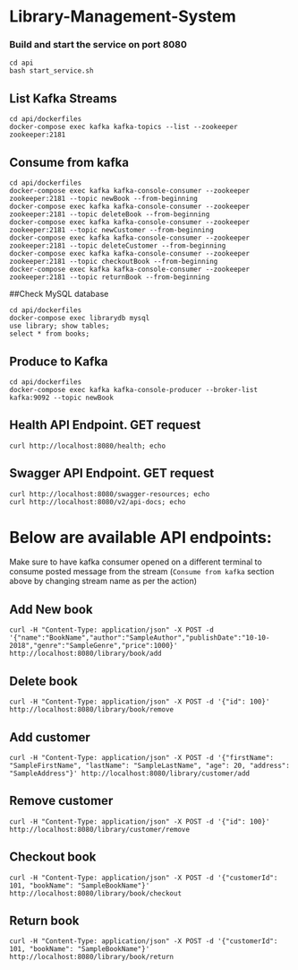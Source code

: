 # Library-Management-System


### Build and start the service on port 8080
```
cd api
bash start_service.sh
```

## List Kafka Streams
```
cd api/dockerfiles
docker-compose exec kafka kafka-topics --list --zookeeper zookeeper:2181
```

## Consume from kafka
```
cd api/dockerfiles
docker-compose exec kafka kafka-console-consumer --zookeeper zookeeper:2181 --topic newBook --from-beginning
docker-compose exec kafka kafka-console-consumer --zookeeper zookeeper:2181 --topic deleteBook --from-beginning
docker-compose exec kafka kafka-console-consumer --zookeeper zookeeper:2181 --topic newCustomer --from-beginning
docker-compose exec kafka kafka-console-consumer --zookeeper zookeeper:2181 --topic deleteCustomer --from-beginning
docker-compose exec kafka kafka-console-consumer --zookeeper zookeeper:2181 --topic checkoutBook --from-beginning
docker-compose exec kafka kafka-console-consumer --zookeeper zookeeper:2181 --topic returnBook --from-beginning
```

##Check MySQL database
```
cd api/dockerfiles
docker-compose exec librarydb mysql
use library; show tables;
select * from books;
```

## Produce to Kafka
```
cd api/dockerfiles
docker-compose exec kafka kafka-console-producer --broker-list kafka:9092 --topic newBook
```

## Health API Endpoint. GET request
```
curl http://localhost:8080/health; echo

```

## Swagger API Endpoint. GET request
```
curl http://localhost:8080/swagger-resources; echo
curl http://localhost:8080/v2/api-docs; echo
```

# Below are available API endpoints:
Make sure to have kafka consumer opened on a different terminal to consume posted message from the stream (`Consume from kafka` section above by changing stream name as per the action)
## Add New book
```
curl -H "Content-Type: application/json" -X POST -d '{"name":"BookName","author":"SampleAuthor","publishDate":"10-10-2018","genre":"SampleGenre","price":1000}' http://localhost:8080/library/book/add
```

## Delete book
```
curl -H "Content-Type: application/json" -X POST -d '{"id": 100}' http://localhost:8080/library/book/remove
```

## Add customer
```
curl -H "Content-Type: application/json" -X POST -d '{"firstName": "SampleFirstName", "lastName": "SampleLastName", "age": 20, "address": "SampleAddress"}' http://localhost:8080/library/customer/add
```

## Remove customer
```
curl -H "Content-Type: application/json" -X POST -d '{"id": 100}' http://localhost:8080/library/customer/remove
```

## Checkout book
```
curl -H "Content-Type: application/json" -X POST -d '{"customerId": 101, "bookName": "SampleBookName"}' http://localhost:8080/library/book/checkout
```

## Return book
```
curl -H "Content-Type: application/json" -X POST -d '{"customerId": 101, "bookName": "SampleBookName"}' http://localhost:8080/library/book/return
```